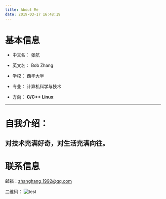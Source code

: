 ```yaml
---
title: About Me
date: 2019-03-17 16:48:19
---
```

# 基本信息
* 中文名： 张航

* 英文名： Bob Zhang

* 学校： 西华大学

* 专业： 计算机科学与技术

* 方向： **C/C++** **Linux**
---
# 自我介绍：

对技术充满好奇，对生活充满向往。
---
# 联系信息
邮箱：zhanghang_1992@qq.com

二维码：
![test](https://github.com/SadCPPCoder/SadCPPCoder.github.io/blob/master/about/index/wechat.jpg?raw=true)